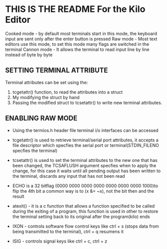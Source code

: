 # THIS IS THE README For the Kilo Editor

Cooked mode - by default most terminals start in this
mode, the keyboard input are sent only after the enter
button
is pressed
Raw mode - Most text editors use this mode, to set this
mode many flags are switched in the terminal
Cannon mode - It allows the terminal to read input line by line instead of byte by byte
## SETTING TERMINAL ATTRIBUTE
Terminal attributes can be set using the:
1. tcgetattr() function, to read the attributes into a struct
2. My modifying the struct by hand
3. Passing the modified struct to tcsetattr() to write new 
terminal attributes.

## ENABLING RAW MODE

- Using the termios.h header file terminal i/o interfaces can be
accessed

- tcgetattr() is used to retrieve terminal/serial port attributes, it accepts a file descriptor which specfies the serial port or terminal(STDIN_FILENO specfies the terminal)

- tcsetattr() is used to set the terminal attributes to the new one that has been changed, the TCSAFLUSH argument specfies when to apply the change, for this case it waits until all pending output has been written to the terminal, discards any input that has not been read

- ECHO is a 32 bitflag (0000 0000 0000 0000 0000 0000 0000 1000)to flip the 4th bit a common way is to (x &= ~x), not the bit then and the result

- atexit() - it is a c function that allows a function specified to be called during the exiting of a program, this function is used in other to restore the terminal setting back to its original after the program(kilo) ends

- IXON - controls software flow control keys like ctrl + s (stops data from being transmitted to the terminal), ctrl + q resumens it 
- ISIG - controls signal keys like ctrl + c, ctrl + z
